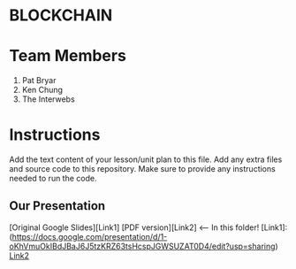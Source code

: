 # BLOCKCHAIN
# Team Members
1. Pat Bryar
2. Ken Chung
3. The Interwebs

# Instructions
Add the text content of your lesson/unit plan to this file. Add any extra files and source code to this repository. Make sure to provide any instructions needed to run the code.

## Our Presentation
[Original Google Slides][Link1]          [PDF version][Link2] <-- In this folder!
[Link1]: (https://docs.google.com/presentation/d/1-oKhVmuOkIBdJBaJ6J5tzKRZ63tsHcspJGWSUZAT0D4/edit?usp=sharing)
[Link2](../blob/master/Blockchain%20Presentation.pdf)
